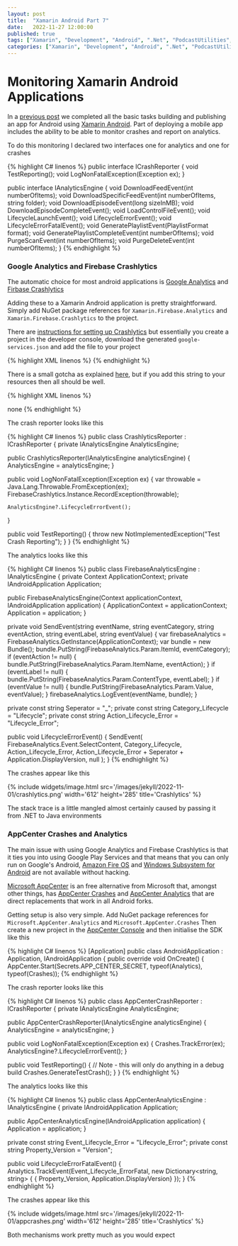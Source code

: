 ```yaml
---
layout: post
title:  "Xamarin Android Part 7"
date:   2022-11-27 12:00:00
published: true
tags: ["Xamarin", "Development", "Android", ".Net", "PodcastUtilities", "Mobile"]
categories: ["Xamarin", "Development", "Android", ".Net", "PodcastUtilities", "Mobile"]
---
```


# Monitoring Xamarin Android Applications

In a [previous post][part-5-url] we completed all the basic tasks building and publishing an app for Android using [Xamarin Android][xamarin-android-url]. Part of deploying a mobile app includes the ability to be able to monitor crashes and report on analytics.

To do this monitoring I declared two interfaces one for analytics and one for crashes

{% highlight C# linenos %}
public interface ICrashReporter
{
    void TestReporting();
    void LogNonFatalException(Exception ex);
}

public interface IAnalyticsEngine
{
    void DownloadFeedEvent(int numberOfItems);
    void DownloadSpecificFeedEvent(int numberOfItems, string folder);
    void DownloadEpisodeEvent(long sizeInMB);
    void DownloadEpisodeCompleteEvent();
    void LoadControlFileEvent();
    void LifecycleLaunchEvent();
    void LifecycleErrorEvent();
    void LifecycleErrorFatalEvent();
    void GeneratePlaylistEvent(PlaylistFormat format);
    void GeneratePlaylistCompleteEvent(int numberOfItems);
    void PurgeScanEvent(int numberOfItems);
    void PurgeDeleteEvent(int numberOfItems);
}
{% endhighlight %}

### Google Analytics and Firebase Crashlytics

The automatic choice for most android applications is [Google Analytics][ga-url] and [Firbase Crashlytics][crashlytics-url]

Adding these to a Xamarin Android application is pretty straightforward. Simply add NuGet package references for `Xamarin.Firebase.Analytics` and `Xamarin.Firebase.Crashlytics` to the project.

There are [instructions for setting up Crashlytics][crashlytics-setup-url] but essentially you create a project in the developer console, download the generated `google-services.json` and add the file to your project 

{% highlight XML linenos %}
<ItemGroup>
  <AndroidAsset Include="Assets\NLog.config" />
  <GoogleServicesJson Include="google-services.json" />
{% endhighlight %}

There is a small gotcha as explained [here][firebase-fix-url], but if you add this string to your resources then all should be well.

{% highlight XML linenos %}
<resources>
 <!-- 
 Bonkers - but see
 https://github.com/a-imai/XamarinCrashlyticsUpgradeSample
 https://docs.microsoft.com/en-us/answers/questions/450181/android-firebase-crashlytics-build-id-is-missing.html
 -->
 <string name="com.google.firebase.crashlytics.mapping_file_id">none</string>
</resources>
{% endhighlight %}


The crash reporter looks like this

{% highlight C# linenos %}
public class CrashlyticsReporter : ICrashReporter
{
  private IAnalyticsEngine AnalyticsEngine;

  public CrashlyticsReporter(IAnalyticsEngine analyticsEngine)
  {
    AnalyticsEngine = analyticsEngine;
  }

  public void LogNonFatalException(Exception ex)
  {
    var throwable = Java.Lang.Throwable.FromException(ex);
    FirebaseCrashlytics.Instance.RecordException(throwable);

    AnalyticsEngine?.LifecycleErrorEvent();
  }

  public void TestReporting()
  {
    throw new NotImplementedException("Test Crash Reporting");
  }
}
{% endhighlight %}

The analytics looks like this

{% highlight C# linenos %}
public class FirebaseAnalyticsEngine : IAnalyticsEngine
{
  private Context ApplicationContext;
  private IAndroidApplication Application;

  public FirebaseAnalyticsEngine(Context applicationContext, IAndroidApplication application)
  {
    ApplicationContext = applicationContext;
    Application = application;
  }

  private void SendEvent(string eventName, string eventCategory, string eventAction, string eventLabel, string eventValue)
  {
    var firebaseAnalytics = FirebaseAnalytics.GetInstance(ApplicationContext);
    var bundle = new Bundle();
    bundle.PutString(FirebaseAnalytics.Param.ItemId, eventCategory);
    if (eventAction != null)
    {
      bundle.PutString(FirebaseAnalytics.Param.ItemName, eventAction);
    }
    if (eventLabel != null)
    {
      bundle.PutString(FirebaseAnalytics.Param.ContentType, eventLabel);
    }
    if (eventValue != null)
    {
      bundle.PutString(FirebaseAnalytics.Param.Value, eventValue);
    }
    firebaseAnalytics.LogEvent(eventName, bundle);
  }

  private const string Seperator = "_";
  private const string Category_Lifecycle = "Lifecycle";
  private const string Action_Lifecycle_Error = "Lifecycle_Error";

  public void LifecycleErrorEvent()
  {
    SendEvent(
      FirebaseAnalytics.Event.SelectContent,
      Category_Lifecycle,
      Action_Lifecycle_Error,
      Action_Lifecycle_Error + Seperator + Application.DisplayVersion,
      null
    );
  }
{% endhighlight %}

The crashes appear like this

{% include widgets/image.html src='/images/jekyll/2022-11-01/crashlytics.png' width='612' height='285' title='Crashlytics' %}

The stack trace is a little mangled almost certainly caused by passing it from .NET to Java environments

### AppCenter Crashes and Analytics

The main issue with using Google Analytics and Firebase Crashlytics is that it ties you into using Google Play Services and that means that you can only run on Google's Android, [Amazon Fire OS][fireos-url] and [Windows Subsystem for Android][wsa-url] are not available without hacking.

[Microsoft AppCenter][appcenter-url] is an free alternative from Microsoft that, amongst other things, has [AppCenter Crashes][appcenter-crashes-url] and [AppCenter Analytics][appcenter-analytics-url] that are direct replacements that work in all Android forks.

Getting setup is also very simple. Add NuGet package references for `Microsoft.AppCenter.Analytics` and `Microsoft.AppCenter.Crashes` Then create a new project in the [AppCenter Console][appcenter-console-url] and then initialise the SDK like this

{% highlight C# linenos %}
  [Application]
  public class AndroidApplication : Application, IAndroidApplication
  {
    public override void OnCreate()
    {
      AppCenter.Start(Secrets.APP_CENTER_SECRET, typeof(Analytics), typeof(Crashes));
{% endhighlight %}

The crash reporter looks like this

{% highlight C# linenos %}
public class AppCenterCrashReporter : ICrashReporter
{
  private IAnalyticsEngine AnalyticsEngine;

  public AppCenterCrashReporter(IAnalyticsEngine analyticsEngine)
  {
    AnalyticsEngine = analyticsEngine;
  }

  public void LogNonFatalException(Exception ex)
  {
    Crashes.TrackError(ex);
    AnalyticsEngine?.LifecycleErrorEvent();
  }

  public void TestReporting()
  {
    // Note - this will only do anything in a debug build
    Crashes.GenerateTestCrash();
  }
}
{% endhighlight %}

The analytics looks like this

{% highlight C# linenos %}
public class AppCenterAnalyticsEngine : IAnalyticsEngine
{
  private IAndroidApplication Application;

  public AppCenterAnalyticsEngine(IAndroidApplication application)
  {
    Application = application;
  }

  private const string Event_Lifecycle_Error = "Lifecycle_Error";
  private const string Property_Version = "Version";

  public void LifecycleErrorFatalEvent()
  {
    Analytics.TrackEvent(Event_Lifecycle_ErrorFatal, new Dictionary<string, string> {
      { Property_Version, Application.DisplayVersion}
    });
  }
{% endhighlight %}

The crashes appear like this

{% include widgets/image.html src='/images/jekyll/2022-11-01/appcrashes.png' width='612' height='285' title='Crashlytics' %}

Both mechanisms work pretty much as you would expect

[part-1-url]:               /blog/2021/12/28/xamarin-android-part1
[part-2-url]:               /blog/2022/02/24/xamarin-android-part2
[part-3-url]:               /blog/2022/03/27/xamarin-android-part3
[part-4-url]:				        /blog/2022/04/27/xamarin-android-part4
[part-5-url]:				        /blog/2022/06/30/xamarin-android-part5
[part-6-url]:			        	/blog/2022/08/30/xamarin-android-part6
[xamarin-android-url]:      https://docs.microsoft.com/en-us/xamarin/android/
[ga-url]:                   https://developers.google.com/analytics
[crashlytics-url]:          https://firebase.google.com/products/crashlytics
[crashlytics-setup-url]:    https://firebase.google.com/docs/crashlytics/get-started?platform=android
[wsa-url]:                  https://learn.microsoft.com/en-us/windows/android/wsa/
[fireos-url]:               https://en.wikipedia.org/wiki/Fire_OS
[appcenter-url]:            https://learn.microsoft.com/en-us/appcenter/sdk/getting-started/Xamarin
[appcenter-crashes-url]:    https://learn.microsoft.com/en-us/appcenter/sdk/crashes/android
[appcenter-analytics-url]:  https://learn.microsoft.com/en-us/appcenter/sdk/analytics/android
[firebase-fix-url]:         https://learn.microsoft.com/en-us/answers/questions/450181/android-firebase-crashlytics-build-id-is-missing.html
[appcenter-console-url]:    https://appcenter.ms/apps



